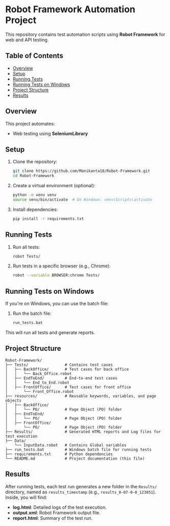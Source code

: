 # Robot Framework Automation Project

This repository contains test automation scripts using **Robot Framework** for web and API testing.

## Table of Contents
- [Overview](#overview)
- [Setup](#setup)
- [Running Tests](#running-tests)
- [Running Tests on Windows](#running-tests-on-windows)
- [Project Structure](#project-structure)
- [Results](#results)

## Overview

This project automates:
- Web testing using **SeleniumLibrary**

## Setup

1. Clone the repository:
   ```bash
   git clone https://github.com/Manikanta18/Robot-Framework.git
   cd Robot-Framework
   ```

2. Create a virtual environment (optional):
   ```bash
   python -m venv venv
   source venv/bin/activate  # On Windows: venv\Scripts\activate
   ```

3. Install dependencies:
   ```bash
   pip install -r requirements.txt
   ```

## Running Tests

1. Run all tests:
   ```bash
   robot Tests/
   ```

2. Run tests in a specific browser (e.g., Chrome):
   ```bash
   robot --variable BROWSER:chrome Tests/
   ```

## Running Tests on Windows

If you're on Windows, you can use the batch file:

1. Run the batch file:
   ```bash
   run_tests.bat
   ```

This will run all tests and generate reports.

## Project Structure

```text
Robot-Framework/
├── Tests/                # Contains test cases
│   ├── BackOffice/       # Test cases for back office
│   │   └── Back_Office.robot
│   ├── EndToEnd/         # End-to-end test cases
│   │   └── End_to_End.robot
│   ├── FrontOffice/      # Test cases for front office
│       └── Front_Office.robot
├── resources/            # Reusable keywords, variables, and page objects
│   ├── BackOffice/
│   │   └── PO/           # Page Object (PO) folder
│   ├── EndToEnd/
│   │   └── PO/           # Page Object (PO) folder
│   ├── FrontOffice/
│       └── PO/           # Page Object (PO) folder
├── Results/              # Generated HTML reports and Log files for test execution
├── Data/                 
    └── InputData.robot   # Contains Global variables
├── run_tests.bat         # Windows batch file for running tests
├── requirements.txt      # Python dependencies
└── README.md             # Project documentation (this file)

```

## Results

After running tests, each test run generates a new folder in the `Results/` directory, named as `results_timestamp` (e.g., `results_8-07-0-0_123851`). Inside, you will find:
- **log.html**: Detailed logs of the test execution.
- **output.xml**: Robot Framework output file.
- **report.html**: Summary of the test run.
